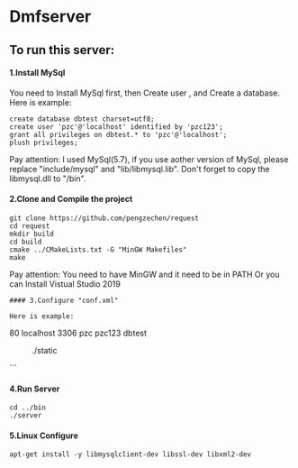 # Dmfserver

## To run this server:

#### 1.Install MySql

You need to Install MySql first, then Create user , and Create a database.  
Here is example:
```
create database dbtest charset=utf8;
create user 'pzc'@'localhost' identified by 'pzc123';
grant all privileges on dbtest.* to 'pzc'@'localhost';
plush privileges;
```
Pay attention: I used MySql(5.7), if you use aother version of MySql, please replace "include/mysql" and "lib/libmysql.lib". Don't forget to copy the libmysql.dll to "/bin".

#### 2.Clone and Compile the project

```
git clone https://github.com/pengzechen/request
cd request
mkdir build
cd build
cmake ../CMakeLists.txt -G "MinGW Makefiles"
make
```
Pay attention: You need to have MinGW and it need to be in PATH
Or you can Install Vistual Studio 2019
 ```
#### 3.Configure "conf.xml"

Here is example:
```
<?xml version="1.0" encoding="gbk"?>
<dmfserver>
  <server>
	  <listen>80</listen>
  </server>
  <model>
    <host>localhost</host>
    <port>3306</port>
    <username>pzc</username>
    <password>pzc123</password>
    <database>dbtest</database>
  </model>
  <template>
	  <dir>./template</dir>
  </template>
  <static>
	  <dir>./static</dir>
  </static>
</dmfserver>
```

#### 4.Run Server

```
cd ../bin
./server
```
#### 5.Linux Configure
```
apt-get install -y libmysqlclient-dev libssl-dev libxml2-dev

```
